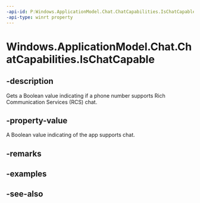 ```yaml
---
-api-id: P:Windows.ApplicationModel.Chat.ChatCapabilities.IsChatCapable
-api-type: winrt property
---
```


<!-- Property syntax
public bool IsChatCapable { get; }
-->

# Windows.ApplicationModel.Chat.ChatCapabilities.IsChatCapable

## -description
Gets a Boolean value indicating if a phone number supports Rich Communication Services (RCS) chat.

## -property-value
A Boolean value indicating of the app supports chat.

## -remarks

## -examples

## -see-also
